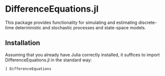 # DifferenceEquations.jl

This package provides functionality for simulating and estimating discrete-time deterministic and stochastic processes and state-space models.

## Installation

Assuming that you already have Julia correctly installed, it suffices to import
DifferenceEquations.jl in the standard way:

```julia
] DifferenceEquations
```
